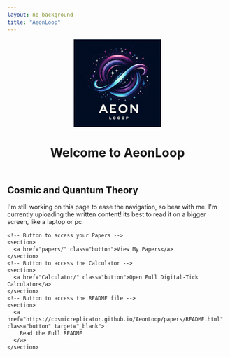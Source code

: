 ```yaml
---
layout: no_background
title: "AeonLoop"
---
```


<div>
  <header class="main-header">
    <img
      src="Images/AeonLoop_Logo.jpg"
      alt="AeonLoop Logo"
      style="max-width: 200px"
    />
    <h1>Welcome to AeonLoop</h1>
  </header>

  <main>
    <section>
      <h2>Cosmic and Quantum Theory</h2>
      <p>
        I'm still working on this page to ease the navigation, so bear with me.
        I'm currently uploading the written content! its best to read it on a
        bigger screen, like a laptop or pc
      </p>
    </section>

    <!-- Button to access your Papers -->
    <section>
      <a href="papers/" class="button">View My Papers</a>
    </section>
    <!-- Button to access the Calculator -->
    <section>
      <a href="Calculator/" class="button">Open Full Digital‑Tick Calculator</a>
    </section>
    <!-- Button to access the README file -->
    <section>
      <a href="https://cosmicreplicator.github.io/AeonLoop/papers/README.html" class="button" target="_blank">
        Read the Full README
      </a>
    </section>
  </main>

  <!-- Add the comment section right before the closing body tag -->
  <div id="comments"></div>
  <script
    src="https://utteranc.es/client.js"
    repo="CosmicReplicator/AeonLoop"
    issue-term="pathname"
    theme="github-light"
    crossorigin="anonymous"
    async
  ></script>
</div>
<!-- End of no-bg-container -->
